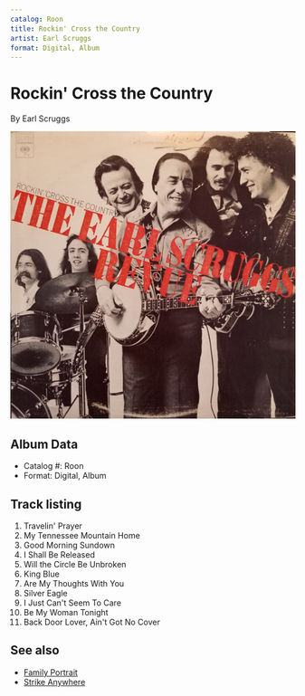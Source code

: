 ```yaml
---
catalog: Roon
title: Rockin' Cross the Country
artist: Earl Scruggs
format: Digital, Album
---
```


# Rockin' Cross the Country

By Earl Scruggs

![](../../assets/albumcovers/Earl_Scruggs-Rockin_Cross_the_Country.png)

## Album Data

- Catalog #: Roon
- Format: Digital, Album


## Track listing


1. Travelin' Prayer
2. My Tennessee Mountain Home
3. Good Morning Sundown
4. I Shall Be Released
5. Will the Circle Be Unbroken
6. King Blue
7. Are My Thoughts With You
8. Silver Eagle
9. I Just Can't Seem To Care
10. Be My Woman Tonight
11. Back Door Lover, Ain't Got No Cover


## See also

- [Family Portrait](Family_Portrait.md)
- [Strike Anywhere](Strike_Anywhere.md)
